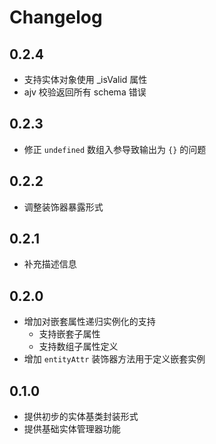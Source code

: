 # Changelog

## 0.2.4

* 支持实体对象使用 _isValid 属性
* ajv 校验返回所有 schema 错误

## 0.2.3 

* 修正 `undefined` 数组入参导致输出为 `{}` 的问题

## 0.2.2

* 调整装饰器暴露形式

## 0.2.1 

* 补充描述信息

## 0.2.0

* 增加对嵌套属性递归实例化的支持
  * 支持嵌套子属性
  * 支持数组子属性定义
* 增加 `entityAttr` 装饰器方法用于定义嵌套实例

## 0.1.0

* 提供初步的实体基类封装形式
* 提供基础实体管理器功能
